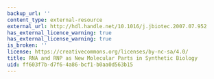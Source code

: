 ```yaml
---
backup_url: ''
content_type: external-resource
external_url: http://hdl.handle.net/10.1016/j.jbiotec.2007.07.952
has_external_licence_warning: true
has_external_license_warning: true
is_broken: ''
license: https://creativecommons.org/licenses/by-nc-sa/4.0/
title: RNA and RNP as New Molecular Parts in Synthetic Biology
uid: ff603f7b-d7f6-4a86-bcf1-b0aa0d563b15
---
```

